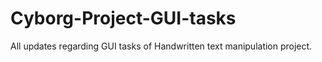 # Cyborg-Project-GUI-tasks
All updates regarding GUI tasks of Handwritten text manipulation project.
